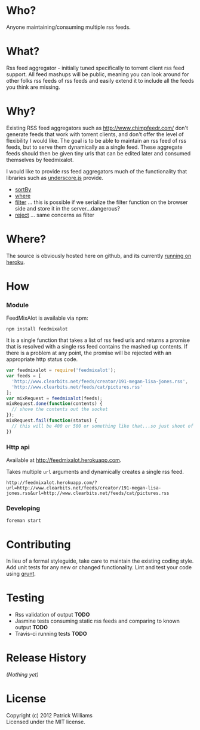 # Who?
Anyone maintaining/consuming multiple rss feeds.

# What?
Rss feed aggregator - initially tuned specifically to torrent client rss feed support. All feed mashups will be public, meaning you can look around for other folks rss feeds of rss feeds and easily extend it to include all the feeds you think are missing.

# Why?
Existing RSS feed aggregators such as http://www.chimpfeedr.com/ don't generate feeds that work with torrent clients, and don't offer the level of flexibility I would like. The goal is to be able to maintain an rss feed of rss feeds, but to serve them dynamically as a single feed. These aggregate feeds should then be given tiny urls that can be edited later and consumed themselves by feedmixalot.

I would like to provide rss feed aggregators much of the functionality that libraries such as [underscore.js](http://underscorejs.org) provide.  
* [sortBy](http://underscorejs.org/#sortBy)
* [where](http://underscorejs.org/#where)
* [filter](http://underscorejs.org/#filter) ... this is possible if we serialize the filter function on the browser side and store it in the server...dangerous?
* [reject](http://underscorejs.org/#reject) ... same concerns as filter

# Where?
The source is obviously hosted here on github, and its currently [running on heroku](http://feedmixalot.herokuapp.com/?url=http://www.clearbits.net/feeds/creator/191-megan-lisa-jones.rss&url=http://www.clearbits.net/feeds/cat/pictures.rss&url=http://archive.org/services/collection-rss.php?mediatype=movies).

# How
### Module
FeedMixAlot is available via npm: 
```
npm install feedmixalot
```

It is a single function that takes a list of rss feed urls and returns a promise that is resolved with a single rss feed contains the mashed up contents. If there is a problem at any point, the promise will be rejected with an appropriate http status code.

```javascript
var feedmixalot = require('feedmixalot');
var feeds = [
  'http://www.clearbits.net/feeds/creator/191-megan-lisa-jones.rss',
  'http://www.clearbits.net/feeds/cat/pictures.rss'
];
var mixRequest = feedmixalot(feeds);
mixRequest.done(function(contents) {
  // shove the contents out the socket
});
mixRequest.fail(function(status) {
  // this will be 400 or 500 or something like that...so just shoot of a header with this as the status
})
```

### Http api
Available at http://feedmixalot.herokuapp.com.

Takes multiple `url` arguments and dynamically creates a single rss feed.
```
http://feedmixalot.herokuapp.com/?url=http://www.clearbits.net/feeds/creator/191-megan-lisa-jones.rss&url=http://www.clearbits.net/feeds/cat/pictures.rss
```

### Developing
```
foreman start
```

# Contributing
In lieu of a formal styleguide, take care to maintain the existing coding style. Add unit tests for any new or changed functionality. Lint and test your code using [grunt](https://github.com/gruntjs/grunt).

# Testing
* Rss validation of output __TODO__
* Jasmine tests consuming static rss feeds and comparing to known output __TODO__
* Travis-ci running tests __TODO__

# Release History
_(Nothing yet)_

# License
Copyright (c) 2012 Patrick Williams  
Licensed under the MIT license.
